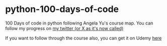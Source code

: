 # python-100-days-of-code
100 Days of code in python following Angela Yu's course map.
You can follow my progress on [my twitter (or X as it's now called)](https://x.com/IfeLadipo/status/1725576381675757570)

If you want to follow through the course also, you can get it on Udemy [here](https://www.udemy.com/course/100-days-of-code/)
